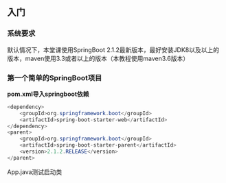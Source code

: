 ## 入门

### 系统要求

默认情况下，本堂课使用SpringBoot 2.1.2最新版本，最好安装JDK8以及以上的版本，maven使用3.3或者以上的版本（本教程使用maven3.6版本）

### 第一个简单的SpringBoot项目

**pom.xml导入springboot依赖**

```java
<dependency>
    <groupId>org.springframework.boot</groupId>
    <artifactId>spring-boot-starter-web</artifactId>
</dependency>
<parent>
    <groupId>org.springframework.boot</groupId>
    <artifactId>spring-boot-starter-parent</artifactId>
    <version>2.1.2.RELEASE</version>
</parent>
```

App.java测试启动类

